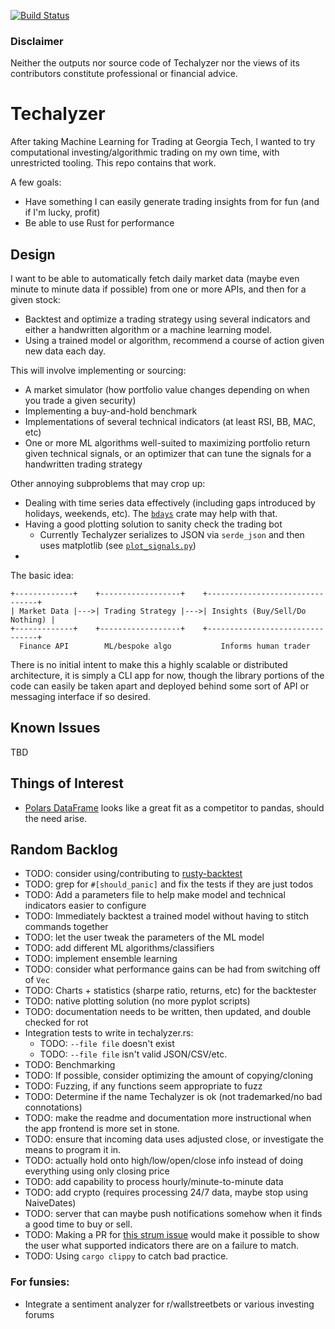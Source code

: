 [![Build Status](https://travis-ci.com/dgunay/techalyzer.svg?token=p1Uesg1pZ93ks38dv7YH&branch=master)](https://travis-ci.com/dgunay/techalyzer)

### Disclaimer

Neither the outputs nor source code of Techalyzer nor the views of its contributors constitute
professional or financial advice.

# Techalyzer

After taking Machine Learning for Trading at Georgia Tech, I wanted to try
computational investing/algorithmic trading on my own time, with unrestricted 
tooling. This repo contains that work.

A few goals:

* Have something I can easily generate trading insights from for fun (and if I'm 
  lucky, profit)
* Be able to use Rust for performance

## Design

I want to be able to automatically fetch daily market data (maybe even minute to
minute data if possible) from one or more APIs, and then for a given stock:

* Backtest and optimize a trading strategy using several indicators and either a 
  handwritten algorithm or a machine learning model.
* Using a trained model or algorithm, recommend a course of action given new 
  data each day.

This will involve implementing or sourcing:

* A market simulator (how portfolio value changes depending on when you trade a
  given security)
* Implementing a buy-and-hold benchmark
* Implementations of several technical indicators (at least RSI, BB, MAC, etc)
* One or more ML algorithms well-suited to maximizing portfolio return given
  technical signals, or an optimizer that can tune the signals for a handwritten
  trading strategy

Other annoying subproblems that may crop up:
* Dealing with time series data effectively (including gaps introduced by holidays,
  weekends, etc). The [`bdays`][bdays] crate may help with that.
* Having a good plotting solution to sanity check the trading bot
  * Currently Techalyzer serializes to JSON via `serde_json` and then uses 
    matplotlib (see [`plot_signals.py`](scripts/plotting/plot_signals.py))
* 

[bdays]: https://docs.rs/bdays/0.1.1/bdays/index.html

The basic idea:

```
+-------------+    +------------------+    +--------------------------------+
| Market Data |--->| Trading Strategy |--->| Insights (Buy/Sell/Do Nothing) |
+-------------+    +------------------+    +--------------------------------+
  Finance API        ML/bespoke algo           Informs human trader 

```

There is no initial intent to make this a highly scalable or distributed 
architecture, it is simply a CLI app for now, though the library portions
of the code can easily be taken apart and deployed behind some sort of
API or messaging interface if so desired.

## Known Issues

TBD

[netcdf]: https://www.unidata.ucar.edu/software/netcdf/docs/winbin.html

## Things of Interest

* [Polars DataFrame](https://github.com/ritchie46/polars) looks like a great
  fit as a competitor to pandas, should the need arise.

## Random Backlog

* TODO: consider using/contributing to [rusty-backtest](https://github.com/drbh/rusty-backtest)
* TODO: grep for `#[should_panic]` and fix the tests if they are just todos
* TODO: Add a parameters file to help make model and technical indicators
        easier to configure
* TODO: Immediately backtest a trained model without having to stitch commands together
* TODO: let the user tweak the parameters of the ML model
* TODO: add different ML algorithms/classifiers
* TODO: implement ensemble learning
* TODO: consider what performance gains can be had from switching off of `Vec`
* TODO: Charts + statistics (sharpe ratio, returns, etc) for the backtester
* TODO: native plotting solution (no more pyplot scripts)
* TODO: documentation needs to be written, then updated, and double checked for rot
* Integration tests to write in techalyzer.rs:
  * TODO: `--file file` doesn't exist
  * TODO: `--file file` isn't valid JSON/CSV/etc.
* TODO: Benchmarking
* TODO: If possible, consider optimizing the amount of copying/cloning
* TODO: Fuzzing, if any functions seem appropriate to fuzz
* TODO: Determine if the name Techalyzer is ok (not trademarked/no bad connotations)
* TODO: make the readme and documentation more instructional when the app 
  frontend is more set in stone.
* TODO: ensure that incoming data uses adjusted close, or investigate the means to program it in.
* TODO: actually hold onto high/low/open/close info instead of doing everything
  using only closing price
* TODO: add capability to process hourly/minute-to-minute data
* TODO: add crypto (requires processing 24/7 data, maybe stop using NaiveDates)
* TODO: server that can maybe push notifications somehow when it finds a good time to buy or sell.
* TODO: Making a PR for [this strum issue][strum_issue] would make it possible
        to show the user what supported indicators there are on a failure to match.
* TODO: Using `cargo clippy` to catch bad practice.

[strum_issue]: https://github.com/Peternator7/strum/issues/13

### For funsies:

* Integrate a sentiment analyzer for r/wallstreetbets or various investing forums
